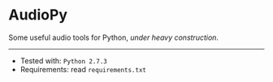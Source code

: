 # AudioPy

Some useful audio tools for Python, *under heavy construction*.

----

* Tested with: ```Python 2.7.3```
* Requirements: read ```requirements.txt```
